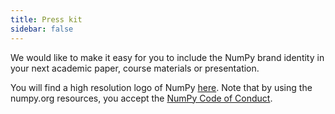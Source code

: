 ```yaml
---
title: Press kit
sidebar: false
---
```


We would like to make it easy for you to include the NumPy brand identity in your next academic paper, course materials or presentation.

You will find a high resolution logo of NumPy [here](https://github.com/numpy/numpy/tree/master/branding/icons). Note that by using the numpy.org resources, you accept the [NumPy Code of Conduct](https://numpy.org/code-of-conduct).
